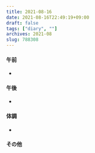 ```yaml
---
title: 2021-08-16
date: 2021-08-16T22:49:19+09:00
draft: false
tags: ["diary", ""]
archives: 2021-08
slug: 788308
---
```

#### 午前
- 
#### 午後
- 
#### 体調
- 
#### その他
